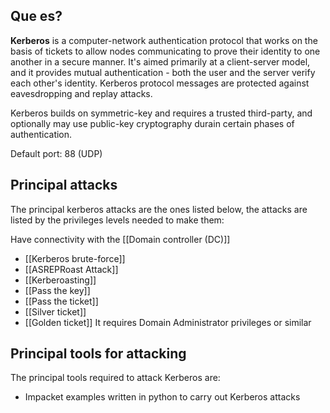 ## Que es?
__Kerberos__ is a computer-network authentication protocol that works on the basis of tickets to allow nodes communicating to prove their identity to one another in a secure manner. It's aimed primarily at a client-server model, and it provides mutual authentication - both the user and the server verify each other's identity. Kerberos protocol messages are protected against eavesdropping and replay attacks.

Kerberos builds on symmetric-key and requires a trusted third-party, and optionally may use public-key cryptography durain certain phases of authentication.

Default port: 88 (UDP)

## Principal attacks
The principal kerberos attacks are the ones listed below, the attacks are listed by the privileges levels needed to make them:

Have connectivity with the [[Domain controller (DC)]] 
- [[Kerberos brute-force]]
- [[ASREPRoast Attack]]
- [[Kerberoasting]]
- [[Pass the key]]
- [[Pass the ticket]]
- [[Silver ticket]]
- [[Golden ticket]]
It requires Domain Administrator privileges or similar

## Principal tools for attacking
The principal tools required to attack Kerberos are:

- Impacket examples written in python to carry out Kerberos attacks